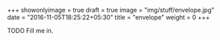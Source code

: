 +++
showonlyimage = true
draft = true
image = "img/stuff/envelope.jpg"
date = "2016-11-05T18:25:22+05:30"
title = "envelope"
weight = 0
+++

TODO Fill me in.

